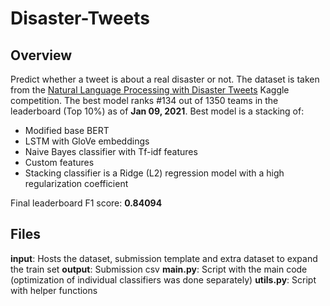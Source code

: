 # Disaster-Tweets


## Overview
Predict whether a tweet is about a real disaster or not. The dataset is taken from the [Natural Language Processing with Disaster Tweets](https://www.kaggle.com/c/nlp-getting-started/overview) Kaggle competition. The best model ranks #134 out of 1350 teams in the leaderboard (Top 10%) as of **Jan 09, 2021**.
Best model is a stacking of:
- Modified base BERT
- LSTM with GloVe embeddings
- Naive Bayes classifier with Tf-idf features
- Custom features
- Stacking classifier is a Ridge (L2) regression model with a high regularization coefficient

Final leaderboard F1 score: **0.84094**


## Files
**input**: Hosts the dataset, submission template and extra dataset to expand the train set
**output**: Submission csv
**main.py**: Script with the main code (optimization of individual classifiers was done separately)
**utils.py**: Script with helper functions
